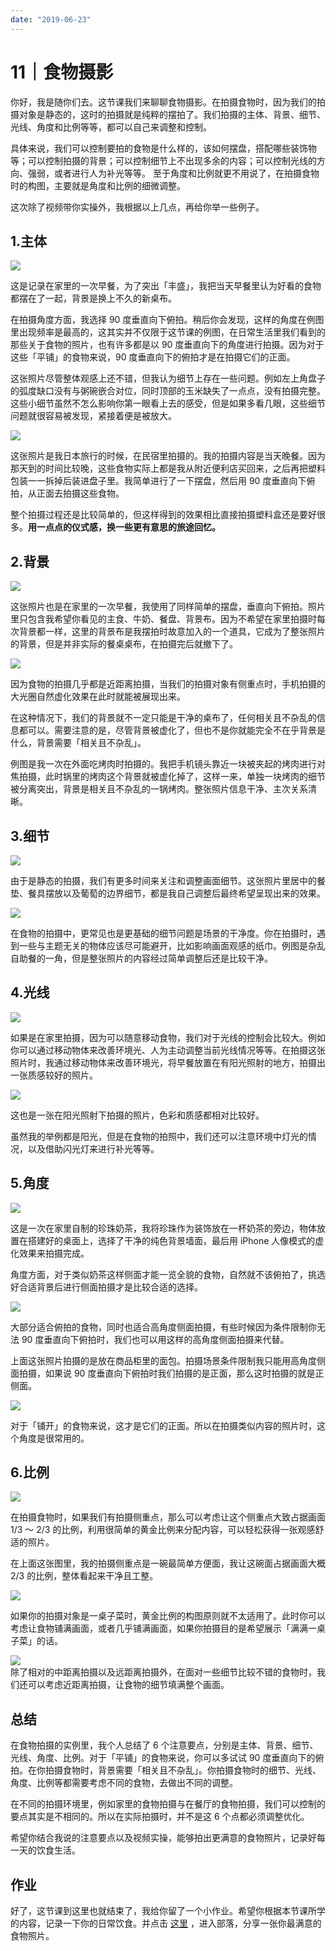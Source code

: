 ```yaml
---
date: "2019-06-23"
---  
```

      
# 11｜食物摄影
你好，我是随你们去。这节课我们来聊聊食物摄影。在拍摄食物时，因为我们的拍摄对象是静态的，这时的拍摄就是纯粹的摆拍了。我们拍摄的主体、背景、细节、光线、角度和比例等等，都可以自己来调整和控制。

具体来说，我们可以控制要拍的食物是什么样的，该如何摆盘，搭配哪些装饰物等；可以控制拍摄的背景；可以控制细节上不出现多余的内容；可以控制光线的方向、强弱，或者进行人为补光等等。 至于角度和比例就更不用说了，在拍摄食物时的构图，主要就是角度和比例的细微调整。

这次除了视频带你实操外，我根据以上几点，再给你举一些例子。

## 1.主体

![](./httpsstatic001geekbangorgresourceimage61e6619eb393f1e4f46256247a51852655e6.jpg)

这是记录在家里的一次早餐，为了突出「丰盛」，我把当天早餐里认为好看的食物都摆在了一起，背景是换上不久的新桌布。

在拍摄角度方面，我选择 90 度垂直向下俯拍。稍后你会发现，这样的角度在例图里出现频率是最高的，这其实并不仅限于这节课的例图，在日常生活里我们看到的那些关于食物的照片，也有许多都是以 90 度垂直向下的角度进行拍摄。因为对于这些「平铺」的食物来说，90 度垂直向下的俯拍才是在拍摄它们的正面。

这张照片尽管整体观感上还不错，但我认为细节上存在一些问题。例如左上角盘子的弧度缺口没有与粥碗嵌合对位，同时顶部的玉米缺失了一点点，没有拍摄完整。这些小细节虽然不怎么影响你第一眼看上去的感受，但是如果多看几眼，这些细节问题就很容易被发现，紧接着便是被放大。

<!-- [[[read_end]]] -->

![](./httpsstatic001geekbangorgresourceimagec668c661d6ac58c695141a059f2ceb2d6668.png)

这张照片是我日本旅行的时候，在民宿里拍摄的。我的拍摄内容是当天晚餐。因为那天到的时间比较晚，这些食物实际上都是我从附近便利店买回来，之后再把塑料包装一一拆掉后装进盘子里。我简单进行了一下摆盘，然后用 90 度垂直向下俯拍，从正面去拍摄这些食物。

整个拍摄过程还是比较简单的，但这样得到的效果相比直接拍摄塑料盒还是要好很多。**用一点点的仪式感，换一些更有意思的旅途回忆。**

## 2.背景

![](./httpsstatic001geekbangorgresourceimageda56da9yyfde724700fb5f066ffa1fe1eb56.jpg)

这张照片也是在家里的一次早餐，我使用了同样简单的摆盘，垂直向下俯拍。照片里只包含我希望你看见的主食、牛奶、餐盘、背景布。因为不希望在家里拍摄时每次背景都一样，这里的背景布是我摆拍时故意加入的一个道具，它成为了整张照片的背景，但是并非实际的餐桌桌布，在拍摄完后就撤下了。

![](./httpsstatic001geekbangorgresourceimage5d695d77ba539abff1a2de27b0151666c169.jpg)

因为食物的拍摄几乎都是近距离拍摄，当我们的拍摄对象有侧重点时，手机拍摄的大光圈自然虚化效果在此时就能被展现出来。

在这种情况下，我们的背景就不一定只能是干净的桌布了，任何相关且不杂乱的信息都可以。需要注意的是，尽管背景被虚化了，但也不是你就能完全不在乎背景是什么，背景需要「相关且不杂乱」。

例图是我一次在外面吃烤肉时拍摄的。我把手机镜头靠近一块被夹起的烤肉进行对焦拍摄，此时锅里的烤肉这个背景就被虚化掉了，这样一来，单独一块烤肉的细节被分离突出，背景是相关且不杂乱的一锅烤肉。整张照片信息干净、主次关系清晰。

## **3.细节**

![](./httpsstatic001geekbangorgresourceimage62df629bd9068ce168e034c5538a098dd8df.jpg)

由于是静态的拍摄，我们有更多时间来关注和调整画面细节。这张照片里居中的餐垫、餐具摆放以及葡萄的边界细节，都是我自己调整后最终希望呈现出来的效果。

![](./httpsstatic001geekbangorgresourceimage71aa71de34096637f05c2904cf68f818b7aa.jpg)

在食物的拍摄中，更常见也是更基础的细节问题是场景的干净度。你在拍摄时，遇到一些与主题无关的物体应该尽可能避开，比如影响画面观感的纸巾。例图是杂乱自助餐的一角，但是整张照片的内容经过简单调整后还是比较干净。

## **4.光线**

![](./httpsstatic001geekbangorgresourceimage902f90f1a17ca9765575ce6ec2fd4de02a2f.jpg)

如果是在家里拍摄，因为可以随意移动食物，我们对于光线的控制会比较大。例如你可以通过移动物体来改善环境光、人为主动调整当前光线情况等等。在拍摄这张照片时，我通过移动物体来改善环境光，将早餐放置在有阳光照射的地方，拍摄出一张质感较好的照片。

![](./httpsstatic001geekbangorgresourceimage4b4a4b2523ed50662992d124a90abd361d4a.jpg)

这也是一张在阳光照射下拍摄的照片，色彩和质感都相对比较好。

虽然我的举例都是阳光，但是在食物的拍照中，我们还可以注意环境中灯光的情况，以及借助闪光灯来进行补光等等。

## **5.角度**

![](./httpsstatic001geekbangorgresourceimage9b6f9bdae27092ca5e8695c7ae0160b2a86f.png)

这是一次在家里自制的珍珠奶茶，我将珍珠作为装饰放在一杯奶茶的旁边，物体放置在搭建好的桌面上，选择了干净的纯色背景墙面，最后用 iPhone 人像模式的虚化效果来拍摄完成。

角度方面，对于类似奶茶这样侧面才能一览全貌的食物，自然就不该俯拍了，挑选好合适背景后进行侧面拍摄才是比较合适的选择。

![](./httpsstatic001geekbangorgresourceimagee3fae328a9cf3c1a74f44acc88fda42f54fa.jpg)

大部分适合俯拍的食物，同时也适合高角度侧面拍摄，有些时候因为条件限制你无法 90 度垂直向下俯拍时，我们也可以用这样的高角度侧面拍摄来代替。

上面这张照片拍摄的是放在商品柜里的面包。拍摄场景条件限制我只能用高角度侧面拍摄，如果说 90 度垂直向下俯拍时我们拍摄的是正面，那么这时拍摄的就是正侧面。

![](./httpsstatic001geekbangorgresourceimage5ffa5f9b0c8bdbdf4a54b9224934fc5cc0fa.jpg)

对于「铺开」的食物来说，这才是它们的正面。所以在拍摄类似内容的照片时，这个角度是很常用的。

## **6.比例**

![](./httpsstatic001geekbangorgresourceimageff4cffda0ab5e7e10c0fdf20dee5d1b9124c.jpg)

在拍摄食物时，如果我们有拍摄侧重点，那么可以考虑让这个侧重点大致占据画面 1/3 ～ 2/3 的比例，利用很简单的黄金比例来分配内容，可以轻松获得一张观感舒适的照片。

在上面这张图里，我的拍摄侧重点是一碗最简单方便面，我让这碗面占据画面大概 2/3 的比例，整体看起来干净且工整。

![](./httpsstatic001geekbangorgresourceimagecf9ecf42de446929d6ce8f8ca2d401ff2c9e.jpg)

如果你的拍摄对象是一桌子菜时，黄金比例的构图原则就不太适用了。此时你可以考虑让食物铺满画面，或者几乎铺满画面，如果你拍摄目的是希望展示「满满一桌子菜」的话。

![](./httpsstatic001geekbangorgresourceimage3d2c3da2cc32c07yy248c7a47a0cf4bc9d2c.jpg)  
除了相对的中距离拍摄以及远距离拍摄外，在面对一些细节比较不错的食物时，我们还可以考虑近距离拍摄，让食物的细节填满整个画面。

## 总结

在食物拍摄的实例里，我个人总结了 6 个注意要点，分别是主体、背景、细节、光线、角度、比例。对于「平铺」的食物来说，你可以多试试 90 度垂直向下的俯拍。在你拍摄食物时，背景需要「相关且不杂乱」。你拍摄食物时的细节、光线、角度、比例等都需要考虑不同的食物，去做出不同的调整。

在不同的拍摄环境里，例如家里的食物拍摄与在餐厅的食物拍摄，我们可以控制的要点其实是不相同的。所以在实际拍摄时，并不是这 6 个点都必须调整优化。

希望你结合我说的注意要点以及视频实操，能够拍出更满意的食物照片，记录好每一天的饮食生活。

## 作业

好了，这节课到这里也就结束了，我给你留了一个小作业。希望你根据本节课所学的内容，记录一下你的日常饮食。并点击 [这里](time://hordeChannelDetail?channelId=29) ，进入部落，分享一张你最满意的食物照片。